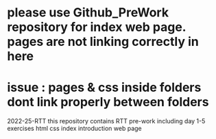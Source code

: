 # please use Github_PreWork repository for index web page. pages are not linking correctly in here
# issue : pages & css inside folders dont link properly between folders

 2022-25-RTT
 this repository contains RTT pre-work including day 1-5 exercises 
html css index introduction web page
